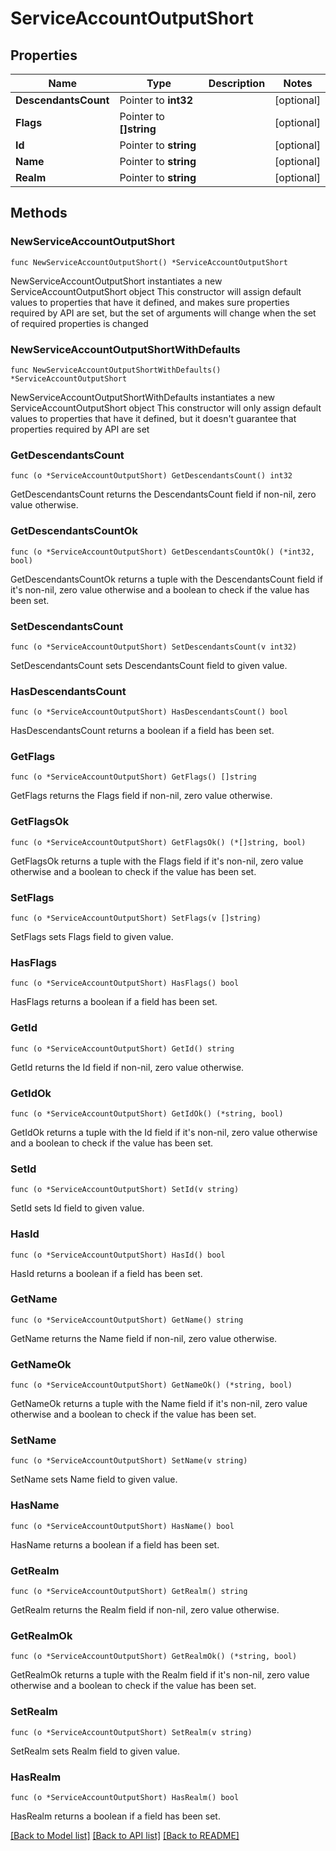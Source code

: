 # ServiceAccountOutputShort

## Properties

Name | Type | Description | Notes
------------ | ------------- | ------------- | -------------
**DescendantsCount** | Pointer to **int32** |  | [optional] 
**Flags** | Pointer to **[]string** |  | [optional] 
**Id** | Pointer to **string** |  | [optional] 
**Name** | Pointer to **string** |  | [optional] 
**Realm** | Pointer to **string** |  | [optional] 

## Methods

### NewServiceAccountOutputShort

`func NewServiceAccountOutputShort() *ServiceAccountOutputShort`

NewServiceAccountOutputShort instantiates a new ServiceAccountOutputShort object
This constructor will assign default values to properties that have it defined,
and makes sure properties required by API are set, but the set of arguments
will change when the set of required properties is changed

### NewServiceAccountOutputShortWithDefaults

`func NewServiceAccountOutputShortWithDefaults() *ServiceAccountOutputShort`

NewServiceAccountOutputShortWithDefaults instantiates a new ServiceAccountOutputShort object
This constructor will only assign default values to properties that have it defined,
but it doesn't guarantee that properties required by API are set

### GetDescendantsCount

`func (o *ServiceAccountOutputShort) GetDescendantsCount() int32`

GetDescendantsCount returns the DescendantsCount field if non-nil, zero value otherwise.

### GetDescendantsCountOk

`func (o *ServiceAccountOutputShort) GetDescendantsCountOk() (*int32, bool)`

GetDescendantsCountOk returns a tuple with the DescendantsCount field if it's non-nil, zero value otherwise
and a boolean to check if the value has been set.

### SetDescendantsCount

`func (o *ServiceAccountOutputShort) SetDescendantsCount(v int32)`

SetDescendantsCount sets DescendantsCount field to given value.

### HasDescendantsCount

`func (o *ServiceAccountOutputShort) HasDescendantsCount() bool`

HasDescendantsCount returns a boolean if a field has been set.

### GetFlags

`func (o *ServiceAccountOutputShort) GetFlags() []string`

GetFlags returns the Flags field if non-nil, zero value otherwise.

### GetFlagsOk

`func (o *ServiceAccountOutputShort) GetFlagsOk() (*[]string, bool)`

GetFlagsOk returns a tuple with the Flags field if it's non-nil, zero value otherwise
and a boolean to check if the value has been set.

### SetFlags

`func (o *ServiceAccountOutputShort) SetFlags(v []string)`

SetFlags sets Flags field to given value.

### HasFlags

`func (o *ServiceAccountOutputShort) HasFlags() bool`

HasFlags returns a boolean if a field has been set.

### GetId

`func (o *ServiceAccountOutputShort) GetId() string`

GetId returns the Id field if non-nil, zero value otherwise.

### GetIdOk

`func (o *ServiceAccountOutputShort) GetIdOk() (*string, bool)`

GetIdOk returns a tuple with the Id field if it's non-nil, zero value otherwise
and a boolean to check if the value has been set.

### SetId

`func (o *ServiceAccountOutputShort) SetId(v string)`

SetId sets Id field to given value.

### HasId

`func (o *ServiceAccountOutputShort) HasId() bool`

HasId returns a boolean if a field has been set.

### GetName

`func (o *ServiceAccountOutputShort) GetName() string`

GetName returns the Name field if non-nil, zero value otherwise.

### GetNameOk

`func (o *ServiceAccountOutputShort) GetNameOk() (*string, bool)`

GetNameOk returns a tuple with the Name field if it's non-nil, zero value otherwise
and a boolean to check if the value has been set.

### SetName

`func (o *ServiceAccountOutputShort) SetName(v string)`

SetName sets Name field to given value.

### HasName

`func (o *ServiceAccountOutputShort) HasName() bool`

HasName returns a boolean if a field has been set.

### GetRealm

`func (o *ServiceAccountOutputShort) GetRealm() string`

GetRealm returns the Realm field if non-nil, zero value otherwise.

### GetRealmOk

`func (o *ServiceAccountOutputShort) GetRealmOk() (*string, bool)`

GetRealmOk returns a tuple with the Realm field if it's non-nil, zero value otherwise
and a boolean to check if the value has been set.

### SetRealm

`func (o *ServiceAccountOutputShort) SetRealm(v string)`

SetRealm sets Realm field to given value.

### HasRealm

`func (o *ServiceAccountOutputShort) HasRealm() bool`

HasRealm returns a boolean if a field has been set.


[[Back to Model list]](../README.md#documentation-for-models) [[Back to API list]](../README.md#documentation-for-api-endpoints) [[Back to README]](../README.md)


